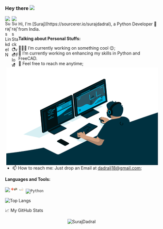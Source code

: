 ### Hey there <img src="https://media.giphy.com/media/hvRJCLFzcasrR4ia7z/giphy.gif" width="25px">


<a href="https://www.linkedin.com/in/suraj-dadral">
  <img align="left" alt="Suraj's LinkdeIN" width="22px" src="https://cdn.jsdelivr.net/npm/simple-icons@v3/icons/linkedin.svg" />
</a>

<a href="https://stackoverflow.com/users/10387392/suraj-dadral">
  <img align="left" alt="Suraj's StackOverFlow" width="22px" src="https://cdn.jsdelivr.net/npm/simple-icons@3.8.0/icons/stackoverflow.svg" />
</a>

<br />
Hi, I'm [Suraj](https://sourcerer.io/surajdadral), a Python Developer 🚀 from India.

  <img align="right" alt="GIF" src="https://github.com/SurajDadral/SurajDadral/blob/master/code.gif?raw=true" width="500" height="320" />

**Talking about Personal Stuffs:**

- 👨🏽‍💻 I’m currently working on something cool 😉;
- 🔭 I’m currently working on enhancing my skills in Python and FreeCAD.
- 💬 Feel free to reach me anytime;
- 📫 How to reach me: Just drop an Email at dadralj18@gmail.com;

**Languages and Tools:**

<code><img height="20" src="https://www.freecadweb.org/images/logo.png"></code>
<code><img height="20" src="https://raw.githubusercontent.com/github/explore/80688e429a7d4ef2fca1e82350fe8e3517d3494d/topics/git/git.png"></code>
<code><img height="20" src="https://raw.githubusercontent.com/github/explore/80688e429a7d4ef2fca1e82350fe8e3517d3494d/topics/mysql/mysql.png"></code>
<code><img src="https://img.shields.io/badge/Python-282%20commits-orange.svg" alt="Python"></code>

![Top Langs](https://github-readme-stats.vercel.app/api/top-langs/?username=SurajDadral&langs_count=10&hide=javascript,html,css&layout=compact&theme=gotham)



<summary>📈 My GitHub Stats</summary>

<p align="center"> <img src="https://github-readme-stats.vercel.app/api?username=SurajDadral&show_icons=true&theme=gotham" alt="SurajDadral" />
